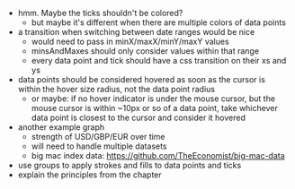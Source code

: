 - hmm.  Maybe the ticks shouldn't be colored?
	- but maybe it's different when there are multiple colors of data points
- a transition when switching between date ranges would be nice
	- would need to pass in minX/maxX/minY/maxY values
	- minsAndMaxes should only consider values within that range
	- every data point and tick should have a css transition on their xs and ys
- data points should be considered hovered as soon as the cursor is within the hover size radius, not the data point radius
	- or maybe: if no hover indicator is under the mouse cursor, but the mouse cursor is within ~10px or so of a data point, take whichever data point is closest to the cursor and consider it hovered
- another example graph
	- strength of USD/GBP/EUR over time
	- will need to handle multiple datasets
	- big mac index data: https://github.com/TheEconomist/big-mac-data
- use groups to apply strokes and fills to data points and ticks
- explain the principles from the chapter

